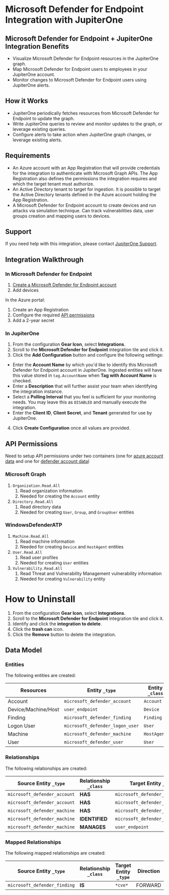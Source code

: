 # Microsoft Defender for Endpoint Integration with JupiterOne

## Microsoft Defender for Endpoint + JupiterOne Integration Benefits

- Visualize Microsoft Defender for Endpoint resources in the JupiterOne graph.
- Map Microsoft Defender for Endpoint users to employees in your JupiterOne
  account.
- Monitor changes to Microsoft Defender for Endpoint users using JupiterOne
  alerts.

## How it Works

- JupiterOne periodically fetches resources from Microsoft Defender for Endpoint
  to update the graph.
- Write JupiterOne queries to review and monitor updates to the graph, or
  leverage existing queries.
- Configure alerts to take action when JupiterOne graph changes, or leverage
  existing alerts.

## Requirements

- An Azure account with an App Registration that will provide credentials for
  the integration to authenticate with Microsoft Graph APIs. The App
  Registration also defines the permissions the integration requires and which
  the target tenant must authorize.
- An Active Directory tenant to target for ingestion. It is possible to target
  the Active Directory tenants defined in the Azure account holding the App
  Registration.
- A Microsoft Defender for Endpoint account to create devices and run attacks
  via simulation technique. Can track vulnerabilities data, user groups creation
  and mapping users to devices.

## Support

If you need help with this integration, please contact
[JupiterOne Support](https://support.jupiterone.io).

## Integration Walkthrough

### In Microsoft Defender for Endpoint

1. [Create a Microsoft Defender for Endpoint account](https://www.microsoft.com/en-us/security/business/threat-protection/endpoint-defender)
2. Add devices

In the Azure portal:

1. Create an App Registration
2. Configure the required [API permissions](#api-permissions)
3. Add a 2-year secret

### In JupiterOne

1. From the configuration **Gear Icon**, select **Integrations**.
2. Scroll to the **Microsoft Defender for Endpoint** integration tile and click
   it.
3. Click the **Add Configuration** button and configure the following settings:

- Enter the **Account Name** by which you'd like to identify this Microsoft
  Defender for Endpoint account in JupiterOne. Ingested entities will have this
  value stored in `tag.AccountName` when **Tag with Account Name** is checked.
- Enter a **Description** that will further assist your team when identifying
  the integration instance.
- Select a **Polling Interval** that you feel is sufficient for your monitoring
  needs. You may leave this as `DISABLED` and manually execute the integration.
- Enter the **Client ID**, **Client Secret**, and **Tenant** generated for use
  by JupiterOne.

4. Click **Create Configuration** once all values are provided.

## API Permissions

Need to setup API permissions under two containers (one for
[azure account data](#microsoft-graph) and one for
[defender account data](#windowsdefenderatp))

### Microsoft Graph

1. `Organization.Read.All`
   1. Read organization information
   2. Needed for creating the `Account` entity
2. `Directory.Read.All`
   1. Read directory data
   2. Needed for creating `User`, `Group`, and `GroupUser` entities

### WindowsDefenderATP

1. `Machine.Read.All`
   1. Read machine information
   2. Needed for creating `Device` and `HostAgent` entities
2. `User.Read.All`
   1. Read user profiles
   2. Needed for creating `User` entities
3. `Vulnerability.Read.All`
   1. Read Threat and Vulnerability Management vulnerability information
   2. Needed for creating `Vulnerability` entity

# How to Uninstall

1. From the configuration **Gear Icon**, select **Integrations**.
2. Scroll to the **Microsoft Defender for Endpoint** integration tile and click
   it.
3. Identify and click the **integration to delete**.
4. Click the **trash can** icon.
5. Click the **Remove** button to delete the integration.

<!-- {J1_DOCUMENTATION_MARKER_START} -->
<!--
********************************************************************************
NOTE: ALL OF THE FOLLOWING DOCUMENTATION IS GENERATED USING THE
"j1-integration document" COMMAND. DO NOT EDIT BY HAND! PLEASE SEE THE DEVELOPER
DOCUMENTATION FOR USAGE INFORMATION:

https://github.com/JupiterOne/sdk/blob/main/docs/integrations/development.md
********************************************************************************
-->

## Data Model

### Entities

The following entities are created:

| Resources           | Entity `_type`                  | Entity `_class` |
| ------------------- | ------------------------------- | --------------- |
| Account             | `microsoft_defender_account`    | `Account`       |
| Device/Machine/Host | `user_endpoint`                 | `Device`        |
| Finding             | `microsoft_defender_finding`    | `Finding`       |
| Logon User          | `microsoft_defender_logon_user` | `User`          |
| Machine             | `microsoft_defender_machine`    | `HostAgent`     |
| User                | `microsoft_defender_user`       | `User`          |

### Relationships

The following relationships are created:

| Source Entity `_type`        | Relationship `_class` | Target Entity `_type`           |
| ---------------------------- | --------------------- | ------------------------------- |
| `microsoft_defender_account` | **HAS**               | `microsoft_defender_machine`    |
| `microsoft_defender_account` | **HAS**               | `microsoft_defender_user`       |
| `microsoft_defender_machine` | **HAS**               | `microsoft_defender_logon_user` |
| `microsoft_defender_machine` | **IDENTIFIED**        | `microsoft_defender_finding`    |
| `microsoft_defender_machine` | **MANAGES**           | `user_endpoint`                 |

### Mapped Relationships

The following mapped relationships are created:

| Source Entity `_type`        | Relationship `_class` | Target Entity `_type` | Direction |
| ---------------------------- | --------------------- | --------------------- | --------- |
| `microsoft_defender_finding` | **IS**                | `*cve*`               | FORWARD   |

<!--
********************************************************************************
END OF GENERATED DOCUMENTATION AFTER BELOW MARKER
********************************************************************************
-->
<!-- {J1_DOCUMENTATION_MARKER_END} -->
